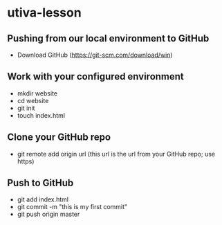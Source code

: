 # utiva-lesson
## Pushing from our local environment to GitHub  
- Download GitHub (https://git-scm.com/download/win)
## Work with your configured environment  
- mkdir website
- cd website
- git init
- touch index.html
## Clone your GitHub repo  
- git remote add origin url (this url is the url from your GitHub repo; use https)
## Push to GitHub  
- git add index.html
- git commit -m "this is my first commit"
- git push origin master
